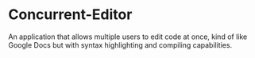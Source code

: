 # Concurrent-Editor
An application that allows multiple users to edit code at once, kind of like Google Docs but with syntax highlighting and compiling capabilities.
